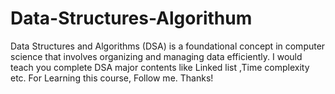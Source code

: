 # Data-Structures-Algorithum
 Data Structures and Algorithms (DSA) is a foundational concept in computer science that involves organizing and managing data efficiently. I would teach you complete DSA major contents like Linked list ,Time complexity etc. For Learning this course, Follow me. Thanks!
